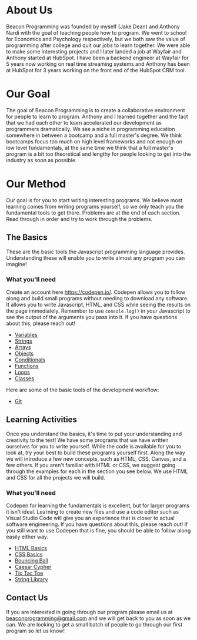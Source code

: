 # About Us

Beacon Programming was founded by myself (Jake Dean) and Anthony Nardi with the goal of teaching people how to program.
We went to school for Economics and Psychology respectively, but we both saw the value of programming after college
and quit our jobs to learn together. We were able to make some interesting projects and I later landed a job at Wayfair
and Anthony started at HubSpot. I have been a backend engineer at Wayfair for 5 years now working on real time streaming
systems and Anthony has been at HubSpot for 3 years working on the front end of the HubSpot CRM tool.

# Our Goal

The goal of Beacon Programming is to create a collaborative environment for people to learn to program. Anthony and I learned
together and the fact that we had each other to learn accelerated our development as programmers dramatically. We see a
niche in programming education somewhere in between a bootcamp and a full master's degree. We think bootcamps focus too much
on high level frameworks and not enough on low level fundamentals, at the same time we think that a full master's program is a
bit too theoretical and lengthy for people looking to get into the industry as soon as possible.

# Our Method

Our goal is for you to start writing interesting programs. We believe most learning comes from writing programs yourself, so we only teach you the fundamental tools to get there. Problems are at the end of each section. Read through in order and try to work through the problems.

## The Basics

These are the basic tools the Javascript programming language provides. Understanding these will enable you to write almost any program you can imagine!

### What you'll need
Create an account here https://codepen.io/. Codepen allows you to follow along and build small programs without needing to download any software. It allows you to write Javascript, HTML, and CSS while seeing the results on the page immediately. Remember to use `console.log()` in your Javascript to see the output of the arguments you pass into it. If you have questions about this, please reach out!

- [Variables](basics/Variables)
- [Strings](basics/Strings)
- [Arrays](basics/Arrays)
- [Objects](basics/Objects)
- [Conditionals](basics/Conditionals)
- [Functions](basics/Functions)
- [Loops](basics/Loops)
- [Classes](basics/Classes)

Here are some of the basic tools of the development workflow:
- [Git](basics/Git)

## Learning Activities

Once you understand the basics, it's time to put your understanding and creativity to the test! We have some programs that we have written ourselves for you to write yourself. While the code is available for you to look at, try your best to build these programs yourself first. Along the way we will introduce a few new concepts, such as HTML, CSS, Canvas, and a few others. If you aren't familiar with HTML or CSS, we suggest going through the examples for each in the section you see below. We use HTML and CSS for all the projects we will build.

### What you'll need

Codepen for learning the fundamentals is excellent, but for larger programs it isn't ideal. Learning to create new files and use a code editor such as Visual Studio Code will give you an experience that is closer to actual software engineering. If you have questions about this, please reach out! If you still want to use Codepen that is fine, you should be able to follow along easily either way.

- [HTML Basics](https://github.com/jakedean/beacon-programming/tree/master/projects/html)
- [CSS Basics](https://github.com/jakedean/beacon-programming/tree/master/projects/css)
- [Bouncing Ball](https://github.com/jakedean/beacon-programming/tree/master/projects/bouncingBall)
- [Caesar Cypher](https://github.com/jakedean/beacon-programming/tree/master/projects/caesarCypher)
- [Tic Tac Toe](https://github.com/jakedean/beacon-programming/tree/master/projects/ticTacToe)
- [String Library](https://github.com/jakedean/beacon-programming/tree/master/projects/stringLibrary)

## Contact Us

If you are interested in going through our program please email us at beaconprogramming@gmail.com and we will get back to you as
soon as we can.  We are looking to get a small batch of people to go through our first program so let us know!
